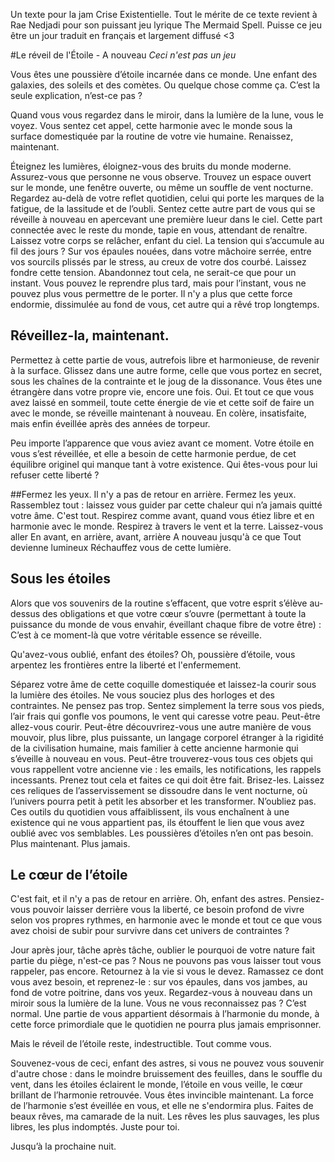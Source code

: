 Un texte pour la jam Crise Existentielle.
Tout le mérite de ce texte revient à Rae Nedjadi pour son puissant jeu lyrique The Mermaid Spell. Puisse ce jeu être un jour traduit en français et largement diffusé <3


#Le réveil de l'Étoile - A nouveau 
*Ceci n'est pas un jeu*

Vous êtes une poussière d’étoile incarnée dans ce monde. Une enfant des galaxies, des soleils et des comètes. Ou quelque chose comme ça. 
C’est la seule explication, n’est-ce pas ? 

Quand vous vous regardez dans le miroir, dans la lumière de la lune, vous le voyez. Vous sentez cet appel, cette harmonie avec le monde sous la surface domestiquée par la routine de votre vie humaine.
Renaissez, maintenant. 

Éteignez les lumières, éloignez-vous des bruits du monde moderne. Assurez-vous que personne ne vous observe.
Trouvez un espace ouvert sur le monde, une fenêtre ouverte, ou même un souffle de vent nocturne. Regardez au-delà de votre reflet quotidien, celui qui porte les marques de la fatigue, de la lassitude et de l’oubli. Sentez cette autre part de vous qui se réveille à nouveau en apercevant une première lueur dans le ciel. Cette part connectée avec le reste du monde, tapie en vous, attendant de renaître.
Laissez votre corps se relâcher, enfant du ciel. La tension qui s’accumule au fil des jours ? Sur vos épaules nouées, dans votre mâchoire serrée, entre vos sourcils plissés par le stress, au creux de votre dos courbé. Laissez fondre cette tension. Abandonnez tout cela, ne serait-ce que pour un instant. Vous pouvez le reprendre plus tard, mais pour l’instant, vous ne pouvez plus vous permettre de le porter.
Il n'y a plus que cette force endormie, dissimulée au fond de vous, cet autre qui a rêvé trop longtemps.

## Réveillez-la, maintenant.
Permettez à cette partie de vous, autrefois libre et harmonieuse, de revenir à la surface. Glissez dans une autre forme, celle que vous portez en secret, sous les chaînes de la contrainte et le joug de la dissonance.
Vous êtes une étrangère dans votre propre vie, encore une fois. Oui.
Et tout ce que vous avez laissé en sommeil, toute cette énergie de vie et cette soif de faire un avec le monde, se réveille maintenant à nouveau. En colère, insatisfaite, mais enfin éveillée après des années de torpeur.

Peu importe l’apparence que vous aviez avant ce moment. Votre étoile en vous s’est réveillée, et elle a besoin de cette harmonie perdue, de cet équilibre originel qui manque tant à votre existence.
Qui êtes-vous pour lui refuser cette liberté ?

##Fermez les yeux.
Il n'y a pas de retour en arrière. Fermez les yeux. Rassemblez tout : laissez vous guider par cette chaleur qui n’a jamais quitté votre âme.
C'est tout.
Respirez comme avant, quand vous étiez libre et en harmonie avec le monde.
Respirez à travers le vent et la terre. Laissez-vous aller
En avant, 
en arrière, 
avant, 
arrière 
A nouveau jusqu'à ce que Tout devienne lumineux 
Réchauffez vous de cette lumière.

## Sous les étoiles
Alors que vos souvenirs de la routine s’effacent, que votre esprit s’élève au-dessus des obligations et que votre cœur s’ouvre (permettant à toute la puissance du monde de vous envahir, éveillant chaque fibre de votre être) :
C’est à ce moment-là que votre véritable essence se réveille.

Qu'avez-vous oublié, enfant des étoiles? 
Oh, poussière d’étoile, vous arpentez les frontières entre la liberté et l'enfermement.

Séparez votre âme de cette coquille domestiquée et laissez-la courir sous la lumière des étoiles. Ne vous souciez plus des horloges et des contraintes. Ne pensez pas trop. Sentez simplement la terre sous vos pieds, l’air frais qui gonfle vos poumons, le vent qui caresse votre peau.
Peut-être allez-vous courir. Peut-être découvrirez-vous une autre manière de vous mouvoir, plus libre, plus puissante, un langage corporel étranger à la rigidité de la civilisation humaine, mais familier à cette ancienne harmonie qui s’éveille à nouveau en vous.
Peut-être trouverez-vous tous ces objets qui vous rappellent votre ancienne vie : les emails, les notifications, les rappels incessants. Prenez tout cela et faites ce qui doit être fait.
Brisez-les. Laissez ces reliques de l’asservissement se dissoudre dans le vent nocturne, où l’univers pourra petit à petit les absorber et les transformer.
N’oubliez pas. Ces outils du quotidien vous affaiblissent, ils vous enchaînent à une existence qui ne vous appartient pas, ils étouffent le lien que vous avez oublié avec vos semblables.
Les poussières d’étoiles n’en ont pas besoin. Plus maintenant. Plus jamais.

## Le cœur de l’étoile
C'est fait, et il n'y a pas de retour en arrière.
Oh, enfant des astres. Pensiez-vous pouvoir laisser derrière vous la liberté, ce besoin profond de vivre selon vos propres rythmes, en harmonie avec le monde et tout ce que vous avez choisi de subir pour survivre dans cet univers de contraintes ?

Jour après jour, tâche après tâche, oublier le pourquoi de votre nature fait partie du piège, n'est-ce pas ? Nous ne pouvons pas vous laisser tout vous rappeler, pas encore.
Retournez à la vie si vous le devez. Ramassez ce dont vous avez besoin, et reprenez-le : sur vos épaules, dans vos jambes, au fond de votre poitrine, dans vos yeux.
Regardez-vous à nouveau dans un miroir sous la lumière de la lune. Vous ne vous reconnaissez pas ? C’est normal. Une partie de vous appartient désormais à l’harmonie du monde, à cette force primordiale que le quotidien ne pourra plus jamais emprisonner.

Mais le réveil de l’étoile reste, indestructible. 
Tout comme vous.

Souvenez-vous de ceci, enfant des astres, si vous ne pouvez vous souvenir d'autre chose : dans le moindre bruissement des feuilles, dans le souffle du vent, dans les étoiles éclairent le monde, l’étoile en vous veille, le cœur brillant de l’harmonie retrouvée.
Vous êtes invincible maintenant. La force de l’harmonie s’est éveillée en vous, et elle ne s'endormira plus.
Faites de beaux rêves, ma camarade de la nuit. Les rêves les plus sauvages, les plus libres, les plus indomptés. Juste pour toi.

Jusqu’à la prochaine nuit.

